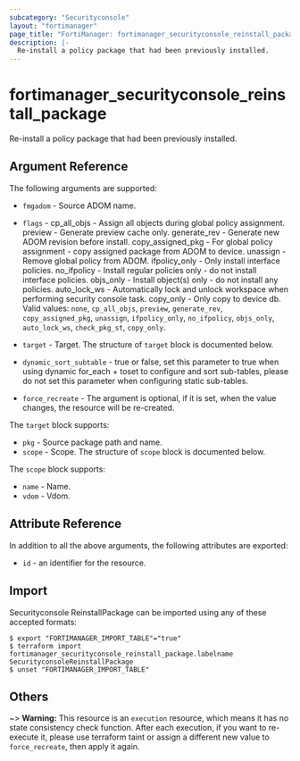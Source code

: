 ```yaml
---
subcategory: "Securityconsole"
layout: "fortimanager"
page_title: "FortiManager: fortimanager_securityconsole_reinstall_package"
description: |-
  Re-install a policy package that had been previously installed.
---
```


# fortimanager_securityconsole_reinstall_package
Re-install a policy package that had been previously installed.

## Argument Reference


The following arguments are supported:


* `fmgadom` - Source ADOM name.
* `flags` - cp_all_objs - Assign all objects during global policy assignment. preview - Generate preview cache only. generate_rev - Generate new ADOM revision before install. copy_assigned_pkg - For global policy assignment - copy assigned package from ADOM to device. unassign - Remove global policy from ADOM. ifpolicy_only - Only install interface policies. no_ifpolicy - Install regular policies only - do not install interface policies. objs_only - Install object(s) only - do not install any policies. auto_lock_ws - Automatically lock and unlock workspace when performing security console task. copy_only - Only copy to device db. Valid values: `none`, `cp_all_objs`, `preview`, `generate_rev`, `copy_assigned_pkg`, `unassign`, `ifpolicy_only`, `no_ifpolicy`, `objs_only`, `auto_lock_ws`, `check_pkg_st`, `copy_only`.

* `target` - Target. The structure of `target` block is documented below.
* `dynamic_sort_subtable` - true or false, set this parameter to true when using dynamic for_each + toset to configure and sort sub-tables, please do not set this parameter when configuring static sub-tables.
* `force_recreate` - The argument is optional, if it is set, when the value changes, the resource will be re-created.

The `target` block supports:

* `pkg` - Source package path and name.
* `scope` - Scope. The structure of `scope` block is documented below.

The `scope` block supports:

* `name` - Name.
* `vdom` - Vdom.


## Attribute Reference

In addition to all the above arguments, the following attributes are exported:
* `id` - an identifier for the resource.

## Import

Securityconsole ReinstallPackage can be imported using any of these accepted formats:
```
$ export "FORTIMANAGER_IMPORT_TABLE"="true"
$ terraform import fortimanager_securityconsole_reinstall_package.labelname SecurityconsoleReinstallPackage
$ unset "FORTIMANAGER_IMPORT_TABLE"
```

## Others

~> **Warning:** This resource is an `execution` resource, which means it has no state consistency check function. After each execution, if you want to re-execute it, please use terraform taint or assign a different new value to `force_recreate`, then apply it again.
